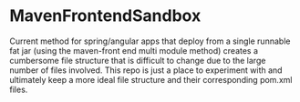 # MavenFrontendSandbox

Current method for spring/angular apps that deploy from a single runnable fat jar (using the maven-front end multi module method) creates a cumbersome file structure that is difficult to change due to the large number of files involved. This repo is just a place to experiment with and ultimately keep a more ideal file structure and their corresponding pom.xml files.
